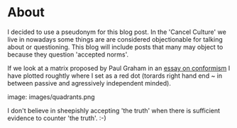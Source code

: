 # About

I decided to use a pseudonym for this blog post. In the 'Cancel Culture' we live in nowadays some things are are considered objectionable for talking about or questioning. This blog will include posts that many may object to because they question 'accepted norms'.

If we look at a matrix proposed by Paul Graham in an [essay on conformism](http://www.paulgraham.com/conformism.html) I have plotted roughtly where I set as a red dot (torards right hand end ~ in between passive and agressively independent minded).

image: images/quadrants.png

I don't believe in sheepishly accepting 'the truth' when there is sufficient evidence to counter 'the truth'. :-)



